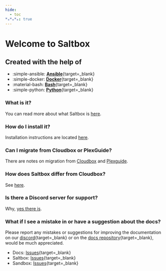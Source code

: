 ```yaml
---
hide:
  - toc
ᴴₒᴴₒᴴₒ: true
---
```

# Welcome to Saltbox

## Created with the help of

<div style="max-width: 800px" class="grid cards" markdown>

- :simple-ansible: [__Ansible__](https://www.ansible.com/){target=_blank}
- :simple-docker: [__Docker__](https://www.docker.com/){target=_blank}
- :material-bash: [__Bash__](https://www.gnu.org/software/bash/){target=_blank}
- :simple-python: [__Python__](https://www.python.org/){target=_blank}

</div>

### What is it?

You can read more about what Saltbox is [here](saltbox/basics/basics.md).

### How do I install it?

Installation instructions are located [here](saltbox/prerequisites/prerequisites.md).

### Can I migrate from Cloudbox or PlexGuide?

There are notes on migration from [Cloudbox](reference/guides/cloudbox.md) and [Plexguide](reference/guides/plexguide.md).

### How does Saltbox differ from Cloudbox?

See [here](reference/saltbox-vs-cloudbox.md).

### Is there a Discord server for support?

Why, [yes there is](https://discord.gg/ugfKXpFND8).

### What if I see a mistake in or have a suggestion about the docs?

Please report any mistakes or suggestions for improving the documentation on our [discord](https://discord.gg/ugfKXpFND8){target=_blank} or on the [docs repository](https://github.com/saltyorg/docs){target=_blank}, would be much appreciated.

- Docs: [Issues](https://github.com/saltyorg/docs/issues){target=_blank}
- Saltbox: [Issues](https://github.com/saltyorg/Saltbox/issues){target=_blank}
- Sandbox: [Issues](https://github.com/saltyorg/Sandbox/issues){target=_blank}
